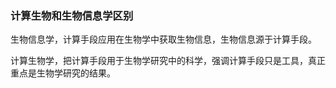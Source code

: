  
### 计算生物和生物信息学区别
 
 生物信息学，计算手段应用在生物学中获取生物信息，生物信息源于计算手段。
 
 计算生物学，把计算手段用于生物学研究中的科学，强调计算手段只是工具，真正重点是生物学研究的结果。
